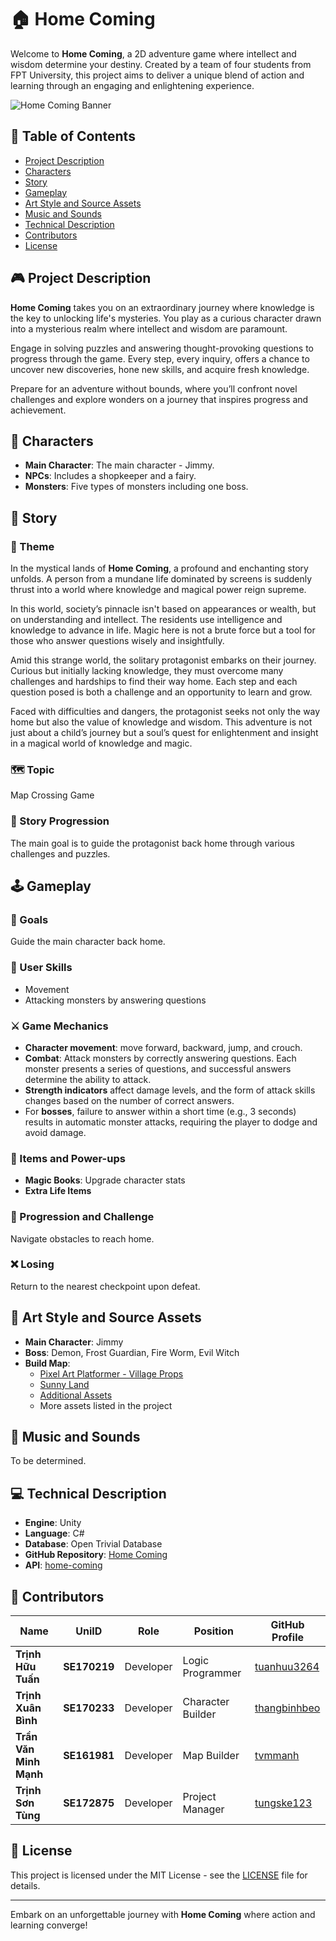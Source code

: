# 🏠 Home Coming

Welcome to **Home Coming**, a 2D adventure game where intellect and wisdom determine your destiny. Created by a team of four students from FPT University, this project aims to deliver a unique blend of action and learning through an engaging and enlightening experience.

![Home Coming Banner](https://i.imghippo.com/files/GEIik1720677900.jpg)

## 📜 Table of Contents
- [Project Description](#-project-description)
- [Characters](#-characters)
- [Story](#-story)
- [Gameplay](#-gameplay)
- [Art Style and Source Assets](#-art-style-and-source-assets)
- [Music and Sounds](#-music-and-sounds)
- [Technical Description](#-technical-description)
- [Contributors](#-contributors)
- [License](#-license)

## 🎮 Project Description
**Home Coming** takes you on an extraordinary journey where knowledge is the key to unlocking life's mysteries. You play as a curious character drawn into a mysterious realm where intellect and wisdom are paramount.

Engage in solving puzzles and answering thought-provoking questions to progress through the game. Every step, every inquiry, offers a chance to uncover new discoveries, hone new skills, and acquire fresh knowledge.

Prepare for an adventure without bounds, where you’ll confront novel challenges and explore wonders on a journey that inspires progress and achievement.

## 👥 Characters
- **Main Character**: The main character - Jimmy.
- **NPCs**: Includes a shopkeeper and a fairy.
- **Monsters**: Five types of monsters including one boss.

## 📖 Story
### 🧩 Theme
In the mystical lands of **Home Coming**, a profound and enchanting story unfolds. A person from a mundane life dominated by screens is suddenly thrust into a world where knowledge and magical power reign supreme.

In this world, society’s pinnacle isn't based on appearances or wealth, but on understanding and intellect. The residents use intelligence and knowledge to advance in life. Magic here is not a brute force but a tool for those who answer questions wisely and insightfully.

Amid this strange world, the solitary protagonist embarks on their journey. Curious but initially lacking knowledge, they must overcome many challenges and hardships to find their way home. Each step and each question posed is both a challenge and an opportunity to learn and grow.

Faced with difficulties and dangers, the protagonist seeks not only the way home but also the value of knowledge and wisdom. This adventure is not just about a child’s journey but a soul’s quest for enlightenment and insight in a magical world of knowledge and magic.

### 🗺️ Topic
Map Crossing Game

### 🔄 Story Progression
The main goal is to guide the protagonist back home through various challenges and puzzles.

## 🕹️ Gameplay
### 🎯 Goals
Guide the main character back home.

### 🧠 User Skills
- Movement
- Attacking monsters by answering questions

### ⚔️ Game Mechanics
- **Character movement**: move forward, backward, jump, and crouch.
- **Combat**: Attack monsters by correctly answering questions. Each monster presents a series of questions, and successful answers determine the ability to attack.
- **Strength indicators** affect damage levels, and the form of attack skills changes based on the number of correct answers.
- For **bosses**, failure to answer within a short time (e.g., 3 seconds) results in automatic monster attacks, requiring the player to dodge and avoid damage.

### 💎 Items and Power-ups
- **Magic Books**: Upgrade character stats
- **Extra Life Items**

### 🔄 Progression and Challenge
Navigate obstacles to reach home.

### ❌ Losing
Return to the nearest checkpoint upon defeat.

## 🎨 Art Style and Source Assets
- **Main Character**: Jimmy
- **Boss**: Demon, Frost Guardian, Fire Worm, Evil Witch
- **Build Map**: 
  - [Pixel Art Platformer - Village Props](https://assetstore.unity.com/packages/2d/environments/pixel-art-gem-pack-animated-277559)
  - [Sunny Land](https://assetstore.unity.com/packages/2d/environments/pixel-art-bush-pack-279945)
  - [Additional Assets](https://assetstore.unity.com/packages/2d/environments/platformer-fantasy-set1-159063)
  - More assets listed in the project

## 🎵 Music and Sounds
To be determined.

## 💻 Technical Description
- **Engine**: Unity
- **Language**: C#
- **Database**: Open Trivial Database
- **GitHub Repository**: [Home Coming](https://github.com/tvmmanh/pru212-comehomegame)
- **API**: [home-coming](https://api-cominghome.outfit4rent.online)

## 👥 Contributors

| Name       | UniID | Role        | Position        | GitHub Profile                        |
|------------|-------|-------------|-----------------|---------------------------------------|
| **Trịnh Hữu Tuấn**   | **SE170219**| Developer   | Logic Programmer      | [tuanhuu3264](https://github.com/tuanhuu3264)         |
| **Trịnh Xuân Bình**   | **SE170233**| Developer   | Character Builder          | [thangbinhbeo](https://github.com/thangbinhbeo)         |
| **Trần Văn Minh Mạnh**   | **SE161981**| Developer   | Map Builder        | [tvmmanh](https://github.com/tvmmanh)         |
| **Trịnh Sơn Tùng**   | **SE172875**| Developer   | Project Manager | [tungske123](https://github.com/tungske123)         |

## 📜 License
This project is licensed under the MIT License - see the [LICENSE](LICENSE) file for details.

---

Embark on an unforgettable journey with **Home Coming** where action and learning converge!
